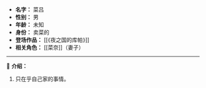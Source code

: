 
- **名字：** 菜吕
- **性别：** 男
- **年龄：** 未知
- **身份：** 卖菜的
- **登场作品：** [[《夜之国的库帕》]]
- **相关角色：** [[菜奈]]（妻子）

---

🥕 **介绍：** 

1. 只在乎自己家的事情。
